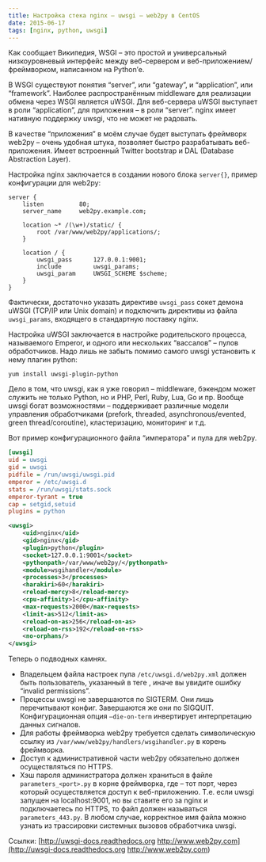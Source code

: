 ```yaml
---
title: Настройка стека nginx – uwsgi – web2py в CentOS
date: 2015-06-17
tags: [nginx, python, uwsgi]
---
```

Как сообщает Википедия, WSGI – это простой и универсальный низкоуровневый интерфейс между веб-сервером и веб-приложением/фреймворком, написанном на Python’е.

В WSGI существуют понятия “server”, или “gateway”, и “application”, или “framework”. Наиболее распространённым middleware для реализации обмена через WSGI является uWSGI. Для веб-сервера uWSGI выступает в роли “application”, для приложения – в роли “server”.
nginx имеет нативную поддержку uwsgi, что не может не радовать.

В качестве “приложения” в моём случае будет выступать фреймворк web2py – очень удобная штука, позволяет быстро разрабатывать веб-приложения. Имеет встроенный Twitter bootstrap и DAL (Database Abstraction Layer).

Настройка nginx заключается в создании нового блока `server{}`, пример конфигурации для web2py:

```
server {
    listen          80;
    server_name     web2py.example.com;

    location ~* /(\w+)/static/ {
        root /var/www/web2py/applications/;
    }

    location / {
        uwsgi_pass      127.0.0.1:9001;
        include         uwsgi_params;
        uwsgi_param     UWSGI_SCHEME $scheme;
    }
}
```

Фактически, достаточно указать директиве `uwsgi_pass` сокет демона uWSGI (TCP/IP или Unix domain) и подключить директивы из файла `uwsgi_params`, входящего в стандартную поставку nginx.

Настройка uWSGI заключается в настройке родительского процесса, называемого Emperor, и одного или нескольких “вассалов” – пулов обработчиков. Надо лишь не забыть помимо самого uwsgi установить к нему плагин python:

```
yum install uwsgi-plugin-python
```

Дело в том, что uwsgi, как я уже говорил – middleware, бэкендом может служить не только Python, но и PHP, Perl, Ruby, Lua, Go и пр. Вообще uwsgi богат возможностями – поддерживает различные модели управления обработчиками (prefork, threaded, asynchronous/evented, green thread/coroutine), кластеризацию, мониторинг и т.д.

Вот пример конфигурационного файла “императора” и пула для web2py.

```ini
[uwsgi]
uid = uwsgi
gid = uwsgi
pidfile = /run/uwsgi/uwsgi.pid
emperor = /etc/uwsgi.d
stats = /run/uwsgi/stats.sock
emperor-tyrant = true
cap = setgid,setuid
plugins = python
```

```xml
<uwsgi>
    <uid>nginx</uid>
    <gid>nginx</gid>
    <plugin>python</plugin>
    <socket>127.0.0.1:9001</socket>
    <pythonpath>/var/www/web2py/</pythonpath>
    <module>wsgihandler</module>
    <processes>3</processes>
    <harakiri>60</harakiri>
    <reload-mercy>8</reload-mercy>
    <cpu-affinity>1</cpu-affinity>
    <max-requests>2000</max-requests>
    <limit-as>512</limit-as>
    <reload-on-as>256</reload-on-as>
    <reload-on-rss>192</reload-on-rss>
    <no-orphans/>
</uwsgi>
```

Теперь о подводных камнях.

* Владельцем файла настроек пула `/etc/uwsgi.d/web2py.xml` должен быть пользователь, указанный в теге , иначе вы увидите ошибку “invalid permissions”.
* Процессы uwsgi не завершаются по SIGTERM. Они лишь перечитывают конфиг. Завершаются же они по SIGQUIT. Конфигурационная опция `–die-on-term` инвертирует интерпретацию данных сигналов.
* Для работы фреймворка web2py требуется сделать символическую ссылку из `/var/www/web2py/handlers/wsgihandler.py` в корень фреймворка.
* Доступ к административной части web2py обязательно должен осуществляться по HTTPS.
* Хэш пароля администратора должен храниться в файле `parameters_<port>.py` в корне фреймворка, где – тот порт, через который осуществляется доступ к веб-приложению. Т.е. если uwsgi запущен на localhost:9001, но вы ставите его за nginx и подключаетесь по HTTPS, то файл должен называться `parameters_443.py`. В любом случае, корректное имя файла можно узнать из трассировки системных вызовов обработчика uwsgi.

Ссылки:
[http://uwsgi-docs.readthedocs.org http://www.web2py.com](http://uwsgi-docs.readthedocs.org http://www.web2py.com)
